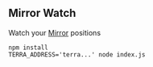 ## Mirror Watch

Watch your [Mirror](https://terra.mirror.finance/trade) positions

```
npm install
TERRA_ADDRESS='terra...' node index.js
```
